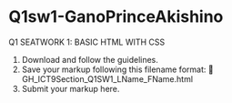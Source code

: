 # Q1sw1-GanoPrinceAkishino
Q1 SEATWORK 1: BASIC HTML WITH CSS

1. Download and follow the guidelines.
2. Save your markup following this filename format:
    🚨 GH_ICT9Section_Q1SW1_LName_FName.html
3. Submit your markup here.
